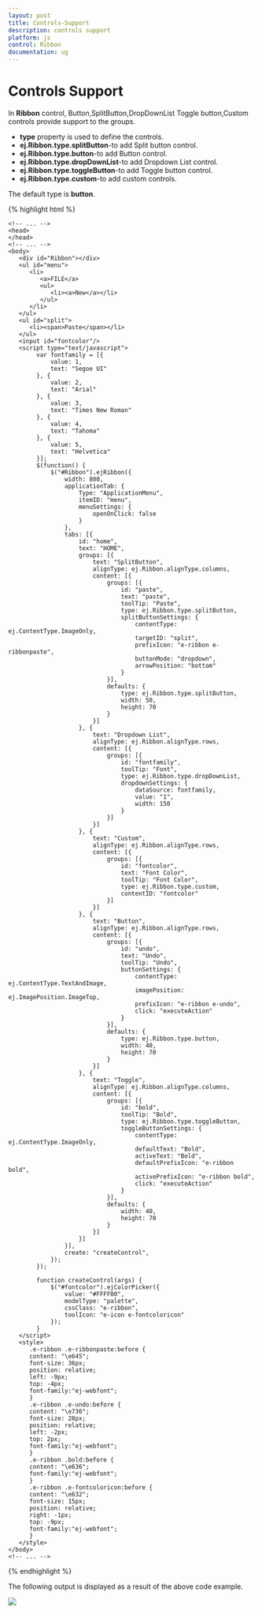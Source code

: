 ```yaml
---
layout: post
title: Controls-Support
description: controls support
platform: js
control: Ribbon
documentation: ug
---
```


# Controls Support

In **Ribbon** control, Button,SplitButton,DropDownList Toggle button,Custom controls provide support to the groups.

* **type** property is used to define the controls.
* **ej.Ribbon.type.splitButton**-to add Split button control.
* **ej.Ribbon.type.button**-to add Button control.
* **ej.Ribbon.type.dropDownList**-to add Dropdown List control.
* **ej.Ribbon.type.toggleButton**-to add Toggle button control.
* **ej.Ribbon.type.custom**-to add custom controls.

The default type is **button**.

{% highlight html %}

	<!-- ... -->
	<head>
	</head>
	<!-- ... -->
	<body>
	   <div id="Ribbon"></div>
	   <ul id="menu">
	      <li>
	         <a>FILE</a>
	         <ul>
	            <li><a>New</a></li>
	         </ul>
	      </li>
	   </ul>
	   <ul id="split">
	      <li><span>Paste</span></li>
	   </ul>
	   <input id="fontcolor"/>
	   <script type="text/javascript">
			var fontfamily = [{
			    value: 1,
			    text: "Segoe UI"
			}, {
			    value: 2,
			    text: "Arial"
			}, {
			    value: 3,
			    text: "Times New Roman"
			}, {
			    value: 4,
			    text: "Tahoma"
			}, {
			    value: 5,
			    text: "Helvetica"
			}];
			$(function() {
			    $("#Ribbon").ejRibbon({
			        width: 800,
			        applicationTab: {
			            Type: "ApplicationMenu",
			            itemID: "menu",
			            menuSettings: {
			                openOnClick: false
			            }
			        },
			        tabs: [{
			            id: "home",
			            text: "HOME",
			            groups: [{
			                text: "SplitButton",
			                alignType: ej.Ribbon.alignType.columns,
			                content: [{
			                    groups: [{
			                        id: "paste",
			                        text: "paste",
			                        toolTip: "Paste",
			                        type: ej.Ribbon.type.splitButton,
			                        splitButtonSettings: {
			                            contentType: ej.ContentType.ImageOnly,
			                            targetID: "split",
			                            prefixIcon: "e-ribbon e-ribbonpaste",
			                            buttonMode: "dropdown",
			                            arrowPosition: "bottom"
			                        }
			                    }],
			                    defaults: {
			                        type: ej.Ribbon.type.splitButton,
			                        width: 50,
			                        height: 70
			                    }
			                }]
			            }, {
			                text: "Dropdown List",
			                alignType: ej.Ribbon.alignType.rows,
			                content: [{
			                    groups: [{
			                        id: "fontfamily",
			                        toolTip: "Font",
			                        type: ej.Ribbon.type.dropDownList,
			                        dropdownSettings: {
			                            dataSource: fontfamily,
			                            value: "1",
			                            width: 150
			                        }
			                    }]
			                }]
			            }, {
			                text: "Custom",
			                alignType: ej.Ribbon.alignType.rows,
			                content: [{
			                    groups: [{
			                        id: "fontcolor",
			                        text: "Font Color",
			                        toolTip: "Font Color",
			                        type: ej.Ribbon.type.custom,
			                        contentID: "fontcolor"
			                    }]
			                }]
			            }, {
			                text: "Button",
			                alignType: ej.Ribbon.alignType.rows,
			                content: [{
			                    groups: [{
			                        id: "undo",
			                        text: "Undo",
			                        toolTip: "Undo",
			                        buttonSettings: {
			                            contentType: ej.ContentType.TextAndImage,
			                            imagePosition: ej.ImagePosition.ImageTop,
			                            prefixIcon: "e-ribbon e-undo",
			                            click: "executeAction"
			                        }
			                    }],
			                    defaults: {
			                        type: ej.Ribbon.type.button,
			                        width: 40,
			                        height: 70
			                    }
			                }]
			            }, {
			                text: "Toggle",
			                alignType: ej.Ribbon.alignType.columns,
			                content: [{
			                    groups: [{
			                        id: "bold",
			                        toolTip: "Bold",
			                        type: ej.Ribbon.type.toggleButton,
			                        toggleButtonSettings: {
			                            contentType: ej.ContentType.ImageOnly,
			                            defaultText: "Bold",
			                            activeText: "Bold",
			                            defaultPrefixIcon: "e-ribbon bold",
			                            activePrefixIcon: "e-ribbon bold",
			                            click: "executeAction"
			                        }
			                    }],
			                    defaults: {
			                        width: 40,
			                        height: 70
			                    }
			                }]
			            }]
			        }],
			        create: "createControl",
			    });
			});
			
			function createControl(args) {
			    $("#fontcolor").ejColorPicker({
			        value: "#FFFF00",
			        modelType: "palette",
			        cssClass: "e-ribbon",
			        toolIcon: "e-icon e-fontcoloricon"
			    });
			}
	   </script>
	   <style>
	      .e-ribbon .e-ribbonpaste:before {
	      content: "\e645";
	      font-size: 36px;
	      position: relative;
	      left: -9px;
	      top: -4px;
	      font-family:"ej-webfont";
	      }
	      .e-ribbon .e-undo:before {
	      content: "\e736";
	      font-size: 28px;
	      position: relative;
	      left: -2px;
	      top: 2px;
	      font-family:"ej-webfont";
	      }
	      .e-ribbon .bold:before {
	      content: "\e636";
	      font-family:"ej-webfont";
	      }
	      .e-ribbon .e-fontcoloricon:before {
	      content: "\e632";
	      font-size: 15px;
	      position: relative;    
	      right: -1px;
	      top: -9px;
	      font-family:"ej-webfont";
	      }
	   </style>
	</body>
	<!-- ... -->
	
{% endhighlight %}

The following output is displayed as a result of the above code example.

![]("/js/Ribbon/Controls-Support_images/Controls-Support_img1.png")

